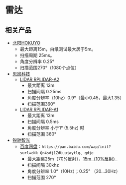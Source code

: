 # 雷达



## 相关产品

- [北阳HOKUYO](https://item.taobao.com/item.htm?id=640009741499&ns=1&abbucket=1#detail)
  - 最大距离15m，白纸测试最大居于5m。
  - 扫描周期 25ms。
  - 角度分辨率 0.25°
  - 扫描范围270°（1080个点位）
- [思岚科技](https://www.slamtec.com/cn/Support#rplidar-a-series)
  - [LIDAR RPLIDAR-A2](https://item.taobao.com/item.htm?spm=a1z10.5-c-s.w4002-22055795987.13.5cef3befsk2BWn&id=530545450824)
    - 最大距离 12m
    - 扫描间隔 0.25ms
    - 角度分辨率（10hz）0.9°（最小0.45，最大1.35）
    - 扫描范围360°
  - [LIDAR RPLIDAR-A1](https://item.taobao.com/item.htm?spm=a1z10.5-c-s.w4002-22055795987.11.5cef3befsk2BWn&id=530250208226)
    - 最大距离 12m
    - 扫描间隔 0.5ms
    - 角度分辨率 小于1° (5.5hz) 时
    - 扫描范围 360°
- [锐驰智光](https://www.richbeam.com/)
  - [百度网盘](https://pan.baidu.com/s/1cNk_Qn4sdj1ZdUuujaytlg?dp-logid=64179900838405790002&errmsg=Auth+Login+Params+Not+Corret&errno=2&ssnerror=0#list/path=%2F%E4%BA%8C%E7%BB%B4%E6%BF%80%E5%85%89%E9%9B%B7%E8%BE%BE%E4%BA%A7%E5%93%81%E8%B5%84%E6%96%99)：`https://pan.baidu.com/wap/init?surl=cNk_Qn4sdj1ZdUuujaytlg`、`gdje`
    - 最大距离25m（70%反射），<u>15m（10%反射）</u>
    - 扫描间隔 30khz
    - 角度分辨率 1.0°（10Hz）；0.25° （20...30Hz）
    - 扫描范围 270°